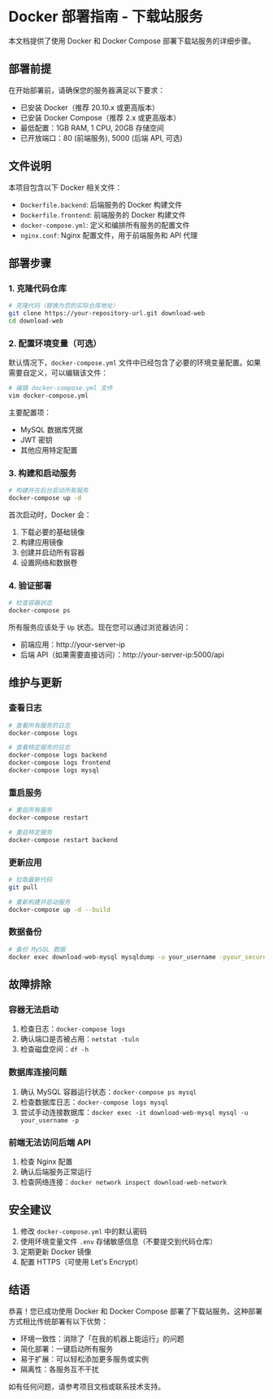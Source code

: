 # Docker 部署指南 - 下载站服务

本文档提供了使用 Docker 和 Docker Compose 部署下载站服务的详细步骤。

## 部署前提

在开始部署前，请确保您的服务器满足以下要求：

- 已安装 Docker（推荐 20.10.x 或更高版本）
- 已安装 Docker Compose（推荐 2.x 或更高版本）
- 最低配置：1GB RAM, 1 CPU, 20GB 存储空间
- 已开放端口：80 (前端服务), 5000 (后端 API, 可选)

## 文件说明

本项目包含以下 Docker 相关文件：

- `Dockerfile.backend`: 后端服务的 Docker 构建文件
- `Dockerfile.frontend`: 前端服务的 Docker 构建文件
- `docker-compose.yml`: 定义和编排所有服务的配置文件
- `nginx.conf`: Nginx 配置文件，用于前端服务和 API 代理

## 部署步骤

### 1. 克隆代码仓库

```bash
# 克隆代码（替换为您的实际仓库地址）
git clone https://your-repository-url.git download-web
cd download-web
```

### 2. 配置环境变量（可选）

默认情况下，`docker-compose.yml` 文件中已经包含了必要的环境变量配置。如果需要自定义，可以编辑该文件：

```bash
# 编辑 docker-compose.yml 文件
vim docker-compose.yml
```

主要配置项：
- MySQL 数据库凭据
- JWT 密钥
- 其他应用特定配置

### 3. 构建和启动服务

```bash
# 构建并在后台启动所有服务
docker-compose up -d
```

首次启动时，Docker 会：
1. 下载必要的基础镜像
2. 构建应用镜像
3. 创建并启动所有容器
4. 设置网络和数据卷

### 4. 验证部署

```bash
# 检查容器状态
docker-compose ps
```

所有服务应该处于 `Up` 状态。现在您可以通过浏览器访问：

- 前端应用：http://your-server-ip
- 后端 API（如果需要直接访问）：http://your-server-ip:5000/api

## 维护与更新

### 查看日志

```bash
# 查看所有服务的日志
docker-compose logs

# 查看特定服务的日志
docker-compose logs backend
docker-compose logs frontend
docker-compose logs mysql
```

### 重启服务

```bash
# 重启所有服务
docker-compose restart

# 重启特定服务
docker-compose restart backend
```

### 更新应用

```bash
# 拉取最新代码
git pull

# 重新构建并启动服务
docker-compose up -d --build
```

### 数据备份

```bash
# 备份 MySQL 数据
docker exec download-web-mysql mysqldump -u your_username -pyour_secure_password download_web > backup-$(date +%Y%m%d).sql
```

## 故障排除

### 容器无法启动

1. 检查日志：`docker-compose logs`
2. 确认端口是否被占用：`netstat -tuln`
3. 检查磁盘空间：`df -h`

### 数据库连接问题

1. 确认 MySQL 容器运行状态：`docker-compose ps mysql`
2. 检查数据库日志：`docker-compose logs mysql`
3. 尝试手动连接数据库：`docker exec -it download-web-mysql mysql -u your_username -p`

### 前端无法访问后端 API

1. 检查 Nginx 配置
2. 确认后端服务正常运行
3. 检查网络连接：`docker network inspect download-web-network`

## 安全建议

1. 修改 `docker-compose.yml` 中的默认密码
2. 使用环境变量文件 `.env` 存储敏感信息（不要提交到代码仓库）
3. 定期更新 Docker 镜像
4. 配置 HTTPS（可使用 Let's Encrypt）

## 结语

恭喜！您已成功使用 Docker 和 Docker Compose 部署了下载站服务。这种部署方式相比传统部署有以下优势：

- 环境一致性：消除了「在我的机器上能运行」的问题
- 简化部署：一键启动所有服务
- 易于扩展：可以轻松添加更多服务或实例
- 隔离性：各服务互不干扰

如有任何问题，请参考项目文档或联系技术支持。